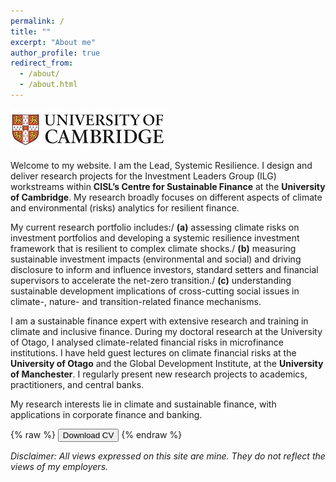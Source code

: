 ```yaml
---
permalink: /
title: ""
excerpt: "About me"
author_profile: true
redirect_from: 
  - /about/
  - /about.html
---
```

![](../images/cam_logo.jpg)

Welcome to my website. I am the Lead, Systemic Resilience. I design and deliver research projects for the Investment Leaders Group (ILG) workstreams within **CISL’s Centre for Sustainable Finance** at the **University of Cambridge**. My research broadly focuses on different aspects of climate and environmental (risks) analytics for resilient finance. 

My current research portfolio includes:/
**(a)** assessing climate risks on investment portfolios and developing a systemic resilience investment framework that is resilient to complex climate shocks./
**(b)** measuring sustainable investment impacts (environmental and social) and driving disclosure to inform and influence investors, standard setters and financial supervisors to accelerate the net-zero transition./
**(c)** understanding sustainable development implications of cross-cutting social issues in climate-, nature- and transition-related finance mechanisms.

I am a sustainable finance expert with extensive research and training in climate and inclusive finance. During my doctoral research at the University of Otago, I analysed climate-related financial risks in microfinance institutions. I have held guest lectures on climate financial risks at the **University of Otago** and the Global Development Institute, at the **University of Manchester**. I regularly present new research projects to academics, practitioners, and central banks.

My research interests lie in climate and sustainable finance, with applications in corporate finance and banking.

{% raw %}
<button onclick="window.open('/files/IFTEKHAR_CV.pdf')">Download CV</button>
{% endraw %}

*Disclaimer: All views expressed on this site are mine. They do not reflect the views of my employers.*
